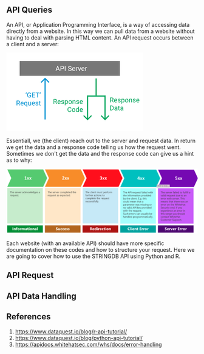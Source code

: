 ## API Queries

An API, or Application Programming Interface, is a way of accessing data directly from a website. In this way we can pull data from a website without having to deal with parsing HTML content. An API request occurs between a client and a server:

![](images/api_request.png)

Essentiall, we (the client) reach out to the server and request data. In return we get the data and a response code telling us how the request went. Sometimes we don't get the data and the response code can give us a hint as to why:

![](images/api_codes.png)

Each website (with an available API) should have more specific documentation on these codes and how to structure your request. Here we are going to cover how to use the STRINGDB API using Python and R. 

## API Request

## API Data Handling

## References

1. https://www.dataquest.io/blog/r-api-tutorial/
2. https://www.dataquest.io/blog/python-api-tutorial/
3. https://apidocs.whitehatsec.com/whs/docs/error-handling
